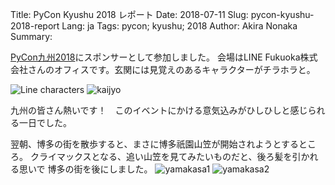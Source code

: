 Title: PyCon Kyushu 2018 レポート
Date: 2018-07-11
Slug: pycon-kyushu-2018-report
Lang: ja
Tags: pycon; kyushu; 2018
Author: Akira Nonaka
Summary: 

[PyCon九州2018](http://kyushu.pycon.jp)にスポンサーとして参加しました。
会場はLINE Fukuoka株式会社さんのオフィスです。玄関には見覚えのあるキャラクターがチラホラと。

![Line characters]({filename}/images/pycon-kyushu-2018/line-genkan.jpg)
![kaijyo]({filename}/images/pycon-kyushu-2018/pycon9shu-kaijyo.jpg)

九州の皆さん熱いです！　このイベントにかける意気込みがひしひしと感じられる一日でした。

翌朝、博多の街を散歩すると、まさに博多祇園山笠が開始されようとするところ。
クライマックスとなる、追い山笠を見てみたいものだと、後ろ髪を引かれる思いで
博多の街を後にしました。
![yamakasa1]({filename}/images/pycon-kyushu-2018/yamakasa1.jpg)
![yamakasa2]({filename}/images/pycon-kyushu-2018/yamakasa2.jpg)

